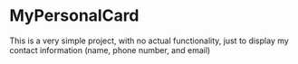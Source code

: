 # MyPersonalCard
This is a very simple project, with no actual functionality, just to display my contact information (name, phone number, and email)
